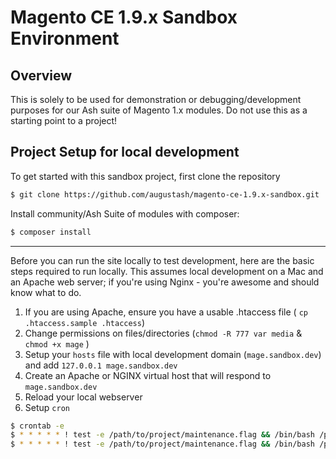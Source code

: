 # Magento CE 1.9.x Sandbox Environment


## Overview

This is solely to be used for demonstration or debugging/development purposes
for our Ash suite of Magento 1.x modules. Do not use this as a starting point
to a project!


## Project Setup for local development

To get started with this sandbox project, first clone the repository

```bash
$ git clone https://github.com/augustash/magento-ce-1.9.x-sandbox.git
```

Install community/Ash Suite of modules with composer:

```bash
$ composer install
```

--------------

Before you can run the site locally to test development, here are the basic steps required to run locally. This assumes local development on a Mac and an Apache web server; if you're using Nginx - you're awesome and should know what to do.


1. If you are using Apache, ensure you have a usable .htaccess file ( `cp .htaccess.sample .htaccess`)
2. Change permissions on files/directories (`chmod -R 777 var media` & `chmod +x mage` )
3. Setup your `hosts` file with local development domain (`mage.sandbox.dev`) and add `127.0.0.1 mage.sandbox.dev`
4. Create an Apache or NGINX virtual host that will respond to `mage.sandbox.dev`
5. Reload your local webserver
6. Setup `cron`

```bash
$ crontab -e
$ * * * * * ! test -e /path/to/project/maintenance.flag && /bin/bash /path/to/project/scheduler_cron.sh --mode always
$ * * * * * ! test -e /path/to/project/maintenance.flag && /bin/bash /path/to/project/scheduler_cron.sh --mode default
```

